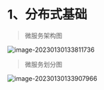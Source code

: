 # 1、分布式基础

> 微服务架构图

![image-20230130133811736](C:\Users\Admin\Desktop\笔记\img\image-20230130133811736.png)



> 微服务划分图

![image-20230130133907966](C:\Users\Admin\Desktop\笔记\img\image-20230130133907966.png)















































































